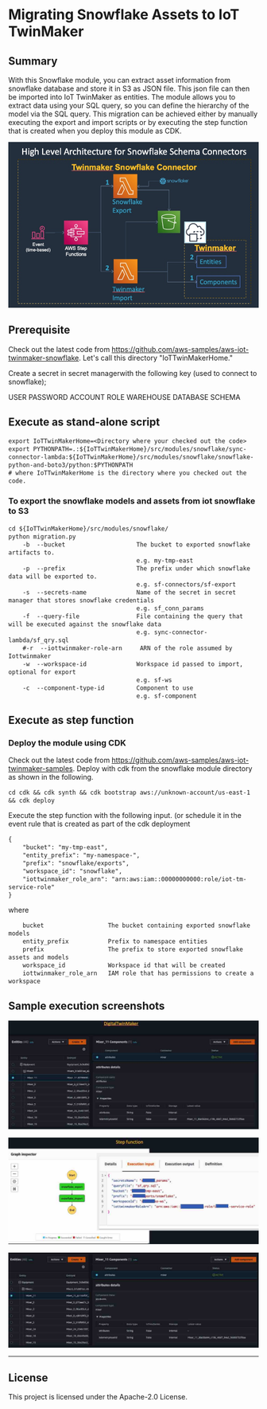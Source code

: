 # Migrating Snowflake Assets to IoT TwinMaker 
## Summary
With this Snowflake module, you can extract asset information from snowflake database and store it in S3 as JSON file. This json file can then be imported into IoT TwinMaker as entities. The module allows you to extract data using your SQL query, so you can define the hierarchy of the model via the SQL query. This migration can be achieved either by manually executing the export and import scripts or by executing the step function that is created when you deploy this module as CDK.

![Architecture Flow](snowflake_workflow.jpg)

## Prerequisite
Check out the latest code from https://github.com/aws-samples/aws-iot-twinmaker-snowflake. Let's call this directory "IoTTwinMakerHome."

Create a secret in secret managerwith the following key (used to connect to snowflake);

USER
PASSWORD
ACCOUNT
ROLE
WAREHOUSE
DATABASE
SCHEMA


## Execute as stand-alone script
```
export IoTTwinMakerHome=<Directory where your checked out the code>
export PYTHONPATH=.:${IoTTwinMakerHome}/src/modules/snowflake/sync-connector-lambda:${IoTTwinMakerHome}/src/modules/snowflake/snowflake-python-and-boto3/python:$PYTHONPATH
# where IoTTwinMakerHome is the directory where you checked out the code.
```

### To export the snowflake models and assets from iot snowflake to S3
```
cd ${IoTTwinMakerHome}/src/modules/snowflake/
python migration.py
    -b  --bucket                    The bucket to exported snowflake artifacts to.
                                    e.g. my-tmp-east
    -p  --prefix                    The prefix under which snowflake data will be exported to.
                                    e.g. sf-connectors/sf-export
    -s  --secrets-name              Name of the secret in secret manager that stores snowflake credentials
                                    e.g. sf_conn_params
    -f  --query-file                File containing the query that will be executed against the snowflake data
                                    e.g. sync-connector-lambda/sf_qry.sql
    #-r  --iottwinmaker-role-arn     ARN of the role assumed by Iottwinmaker
    -w  --workspace-id              Workspace id passed to import, optional for export
                                    e.g. sf-ws
    -c  --component-type-id         Component to use
                                    e.g. sf-component

```

## Execute as step function
### Deploy the module using CDK
Check out the latest code from https://github.com/aws-samples/aws-iot-twinmaker-samples.
Deploy with cdk from the snowflake module directory as shown in the following.
```
cd cdk && cdk synth && cdk bootstrap aws://unknown-account/us-east-1 && cdk deploy
```
Execute the step function with the following input. (or schedule it in the event rule that is created as part of the cdk deployment
```
{
    "bucket": "my-tmp-east",
    "entity_prefix": "my-namespace-",
    "prefix": "snowflake/exports",
    "workspace_id": "snowflake",
    "iottwinmaker_role_arn": "arn:aws:iam::00000000000:role/iot-tm-service-role"
}
```

where
```
    bucket                  The bucket containing exported snowflake models
    entity_prefix           Prefix to namespace entities
    prefix                  The prefix to store exported snowflake assets and models
    workspace_id            Workspace id that will be created
    iottwinmaker_role_arn   IAM role that has permissions to create a workspace
```

## Sample execution screenshots
![snowflake_data](snowflake_dataset.jpg)

![snowflake_stepfunction](snowflake_stepfunction.jpg)

![snowflake_twinmaker](snowflake_twinmaker.jpg)

---

## License

This project is licensed under the Apache-2.0 License.
